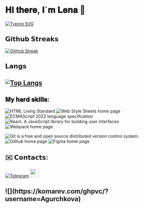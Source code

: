 <h1>𝐇𝐢 𝐭𝐡𝐞𝐫𝐞, 𝐈`𝐦 𝐋𝐞𝐧𝐚 👋</h1>

<a href="https://git.io/typing-svg"><img src="https://readme-typing-svg.herokuapp.com?font=Fira+Code&pause=1000&color=FFFFFF&width=435&lines=beginner+frontend+developer" alt="Typing SVG" /></a>

<h2>𝗚𝗶𝘁𝗵𝘂𝗯 𝗦𝘁𝗿𝗲𝗮𝗸𝘀</h2>

[![GitHub Streak](https://streak-stats.demolab.com/?user=Agurchkova&theme=dark)](https://git.io/streak-stats)

<h2>𝗟𝗮𝗻𝗴𝘀<h2>

[![Top Langs](https://github-readme-stats.vercel.app/api/top-langs/?username=Agurchkova&layout=compact&theme=dark)](https://github.com/anuraghazra/github-readme-stats)

<h2>𝐌𝐲 𝐡𝐚𝐫𝐝 𝐬𝐤𝐢𝐥𝐥𝐬:</h2>
<p>
<img src="https://camo.githubusercontent.com/301ff3b30bd6160dce068f2604bbf754058173d6b6fdfa9c6b953ac65913543f/68747470733a2f2f696d672e736869656c64732e696f2f62616467652f48544d4c352d696e666f726d6174696f6e616c3f7374796c653d666c6174266c6f676f3d68746d6c35266c6f676f436f6c6f723d7768697465266c6162656c436f6c6f723d45333446323626636f6c6f723d344534453445" alt="HTML Living Standard" data-canonical-src="https://img.shields.io/badge/HTML5-informational?style=flat&amp;logo=html5&amp;logoColor=white&amp;labelColor=E34F26&amp;color=4E4E4E" style="max-width: 100%;">
<img src="https://camo.githubusercontent.com/fc16c1024edf2516f1ba7dc00551b5d4e18e039b0ebe640a2649515b0aa0a3d4/68747470733a2f2f696d672e736869656c64732e696f2f62616467652f435353332d696e666f726d6174696f6e616c3f7374796c653d666c6174266c6f676f3d63737333266c6f676f436f6c6f723d7768697465266c6162656c436f6c6f723d31353732423626636f6c6f723d344534453445" alt="Web Style Sheets home page" data-canonical-src="https://img.shields.io/badge/CSS3-informational?style=flat&amp;logo=css3&amp;logoColor=white&amp;labelColor=1572B6&amp;color=4E4E4E" style="max-width: 100%;">
<img src="https://camo.githubusercontent.com/48460300ff5e069187e58dc5ee75780de97154255441ed3899e6b8c4871e609e/68747470733a2f2f696d672e736869656c64732e696f2f62616467652f4a6176615363726970742d696e666f726d6174696f6e616c3f7374796c653d666c6174266c6f676f3d4a617661536372697074266c6f676f436f6c6f723d7768697465266c6162656c436f6c6f723d46374446314526636f6c6f723d344534453445" alt="ECMAScript 2022 language specification" data-canonical-src="https://img.shields.io/badge/JavaScript-informational?style=flat&amp;logo=JavaScript&amp;logoColor=white&amp;labelColor=F7DF1E&amp;color=4E4E4E" style="max-width: 100%;">
<img src="https://camo.githubusercontent.com/20f750a9428d1786b5e4977c08b8c10b8c313c9dec1436210ade2871c3cf1efa/68747470733a2f2f696d672e736869656c64732e696f2f62616467652f52656163742e6a732d696e666f726d6174696f6e616c3f7374796c653d666c6174266c6f676f3d5265616374266c6f676f436f6c6f723d7768697465266c6162656c436f6c6f723d36316461666226636f6c6f723d346534653465" alt="React. A JavaScript library for building user interfaces" data-canonical-src="https://img.shields.io/badge/React.js-informational?style=flat&amp;logo=React&amp;logoColor=white&amp;labelColor=61dafb&amp;color=4e4e4e" style="max-width: 100%;">
<img src="https://camo.githubusercontent.com/5615e9c540fadb556b2e70605fa1f0d73e9d4423e44324514526fa8c4e692823/68747470733a2f2f696d672e736869656c64732e696f2f62616467652f5765627061636b2d696e666f726d6174696f6e616c3f7374796c653d666c6174266c6f676f3d7765627061636b266c6f676f436f6c6f723d7768697465266c6162656c436f6c6f723d38444436463926636f6c6f723d344534453445" alt="Webpack home page" data-canonical-src="https://img.shields.io/badge/Webpack-informational?style=flat&amp;logo=webpack&amp;logoColor=white&amp;labelColor=8DD6F9&amp;color=4E4E4E" style="max-width: 100%;"></p>
<p>
<img src="https://camo.githubusercontent.com/4bb8b8b828528d8f397ad128232babe3dd2423b44e734f235a3c81b7e00a60a4/68747470733a2f2f696d672e736869656c64732e696f2f62616467652f4769742d696e666f726d6174696f6e616c3f7374796c653d666c6174266c6f676f3d676974266c6f676f436f6c6f723d7768697465266c6162656c436f6c6f723d46303530333226636f6c6f723d344534453445" alt="Git is a free and open source distributed version control system." data-canonical-src="https://img.shields.io/badge/Git-informational?style=flat&amp;logo=git&amp;logoColor=white&amp;labelColor=F05032&amp;color=4E4E4E" style="max-width: 100%;">
<img src="https://camo.githubusercontent.com/3696baba9e02670333c8b050de3460dafbc6fa8fa30f5920e1e67ea381ba998e/68747470733a2f2f696d672e736869656c64732e696f2f62616467652f4769744875622d696e666f726d6174696f6e616c3f7374796c653d666c6174266c6f676f3d476974487562266c6f676f436f6c6f723d7768697465266c6162656c436f6c6f723d31383137313726636f6c6f723d344534453445" alt="Github home page" data-canonical-src="https://img.shields.io/badge/GitHub-informational?style=flat&amp;logo=GitHub&amp;logoColor=white&amp;labelColor=181717&amp;color=4E4E4E" style="max-width: 100%;">
<img src="https://camo.githubusercontent.com/5df4d52da48880da0c87d3f4d7e50c9191308fe31b6c96e30bc45d7a2afc943f/68747470733a2f2f696d672e736869656c64732e696f2f62616467652f4669676d612d696e666f726d6174696f6e616c3f7374796c653d666c6174266c6f676f3d6669676d61266c6f676f436f6c6f723d7768697465266c6162656c436f6c6f723d46323445314526636f6c6f723d344534453445" alt="Figma home page" data-canonical-src="https://img.shields.io/badge/Figma-informational?style=flat&amp;logo=figma&amp;logoColor=white&amp;labelColor=F24E1E&amp;color=4E4E4E" style="max-width: 100%;"></p>

<h2>✉️ 𝗖𝗼𝗻𝘁𝗮𝗰𝘁𝘀:</h2>
<a href="https://t.me/Agurchkova" rel="nofollow"><img src="https://camo.githubusercontent.com/f3c6d70a52bc503178d1b59f4802dd20260f71aea233c0f97a70bee4d8fcc23b/68747470733a2f2f696d672e736869656c64732e696f2f62616467652f54656c656772616d2d3236413545343f7374796c653d666f722d7468652d6261646765266c6f676f3d74656c656772616d266c6f676f436f6c6f723d7768697465" alt="Telegram" data-canonical-src="https://img.shields.io/badge/Telegram-26A5E4?style=for-the-badge&amp;logo=telegram&amp;logoColor=white" style="max-width: 100%;"></a>
<a href="https://e.mail.ru/copyart@mail.ru" rel="nofollow">
<a href="mailto:copyart.@mail.ru">
<img class="portal-menu-logo__logo__img" src="https://img.imgsmail.ru/static.promo/logo/logo.svg" width="auto" height="28">
</a>
<h2><h2>
![](https://komarev.com/ghpvc/?username=Agurchkova)

